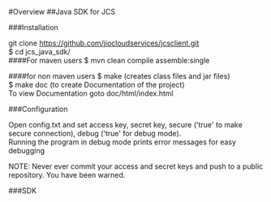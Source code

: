 #Overview
##Java SDK for JCS

###Installation

git clone https://github.com/jiocloudservices/jcsclient.git  
$ cd jcs_java_sdk/  
####For maven users
$ mvn clean compile assemble:single  

####for non maven users
$ make (creates class files and jar files)  
$ make doc (to create Documentation of the project)  
To view Documentation goto doc/html/index.html  

###Configuration  
  
Open config.txt and set access key, secret key, secure ('true' to make secure connection), debug ('true' for debug mode).  
Running the program in debug mode prints error messages for easy debugging  
  
NOTE: Never ever commit your access and secret keys and push to a public repository. You have been warned.  
  
###SDK  

